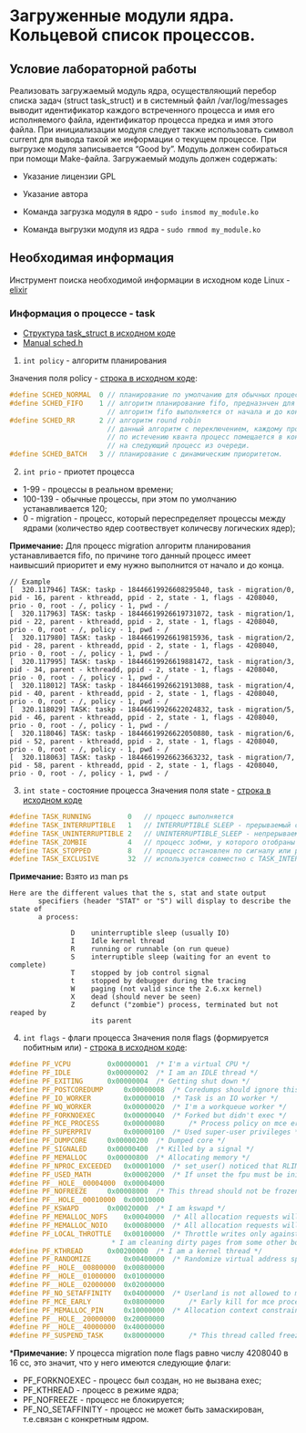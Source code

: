# Загруженные модули ядра. Кольцевой список процессов.
## Условие лабораторной работы 

Реализовать загружаемый модуль ядра, осуществляющий перебор списка задач (struct task_struct) и в системный файл /var/log/messages выводит идентификатор каждого встреченного процесса и имя его исполняемого файла, идентификатор процесса предка и имя этого файла. При инициализации модуля следует также использовать символ current для вывода такой же информации о текущем процессе. При выгрузке модуля записывается “Good by”. Модуль должен собираться при помощи Make-файла. 
Загружаемый модуль должен содержать:
- Указание лицензии GPL
- Указание автора

- Команда загрузка модуля в ядро - `sudo insmod my_module.ko`
- Команда выгрузки модуля из ядра - `sudo rmmod my_module.ko`

## Необходимая информация

Инструмент поиска необходимой информации в исходном коде Linux - [elixir](https://elixir.bootlin.com)  

### Информация о процессе - task
- [Структура task_struct в исходном коде](https://elixir.bootlin.com/linux/latest/source/include/linux/sched.h#L737)
- [Manual sched.h](https://man7.org/linux/man-pages/man7/sched.7.html)

1. `int policy` - алгоритм планирования

Значения поля policy - [строка в исходном коде](https://elixir.bootlin.com/linux/latest/source/include/uapi/linux/sched.h#L114):
```c
#define SCHED_NORMAL  0 // планирование по умолчанию для обычных процессов
#define SCHED_FIFO    1 // алгоритм планирование fifo, предназнчен для процессов в реальном времени и migration
                        // алгоритм fifo выполняется от начала и до конца без вытеснения и переключения.
#define SCHED_RR      2 // алгоритм round robin 
                        // данный алгоритм с переключением, каждому процессу выделяет квант времени и 
                        // по истечению кванта процесс помещается в конец очереди и переключается 
                        // на следующий процесс из очереди.
#define SCHED_BATCH   3 // планирование с динамическим приоритетом.
```
2. `int prio` - приотет процесса
  - 1-99 - процессы в реальном времени;
  - 100-139 - обычные процессы, при этом по умолчанию устанавливается 120;
  - 0 - migration - процесс, который переспределяет процессы между ядрами (количество ядер соотвествует количесву логических ядер);

**Примечание:** Для процесс migration алгоритм планирования устанавливается fifo, по причине того данный процесс имеет наивысший приоритет и ему нужно выполнится от начало и до конца.
```shell
// Example
[  320.117946] TASK: taskp - 18446619926608295040, task - migration/0, pid - 16, parent - kthreadd, ppid - 2, state - 1, flags - 4208040, prio - 0, root - /, policy - 1, pwd - /
[  320.117963] TASK: taskp - 18446619926619731072, task - migration/1, pid - 22, parent - kthreadd, ppid - 2, state - 1, flags - 4208040, prio - 0, root - /, policy - 1, pwd - /
[  320.117980] TASK: taskp - 18446619926619815936, task - migration/2, pid - 28, parent - kthreadd, ppid - 2, state - 1, flags - 4208040, prio - 0, root - /, policy - 1, pwd - /
[  320.117995] TASK: taskp - 18446619926619881472, task - migration/3, pid - 34, parent - kthreadd, ppid - 2, state - 1, flags - 4208040, prio - 0, root - /, policy - 1, pwd - /
[  320.118012] TASK: taskp - 18446619926621913088, task - migration/4, pid - 40, parent - kthreadd, ppid - 2, state - 1, flags - 4208040, prio - 0, root - /, policy - 1, pwd - /
[  320.118029] TASK: taskp - 18446619926622024832, task - migration/5, pid - 46, parent - kthreadd, ppid - 2, state - 1, flags - 4208040, prio - 0, root - /, policy - 1, pwd - /
[  320.118046] TASK: taskp - 18446619926622050880, task - migration/6, pid - 52, parent - kthreadd, ppid - 2, state - 1, flags - 4208040, prio - 0, root - /, policy - 1, pwd - /
[  320.118063] TASK: taskp - 18446619926623663232, task - migration/7, pid - 58, parent - kthreadd, ppid - 2, state - 1, flags - 4208040, prio - 0, root - /, policy - 1, pwd - /
```

3. `int state` - состояние процесса
Значения поля state - [строка в исходном коде](https://elixir.bootlin.com/linux/latest/source/include/linux/sched.h#L85)
```c
#define TASK_RUNNING         0   // процесс выполняется
#define TASK_INTERRUPTIBLE   1   // INTERRUPTIBLE SLEEP - прерываемый сон (в ожидании завершения события), обозначаетс S при ps -ajx
#define TASK_UNINTERRUPTIBLE 2   // UNINTERRUPTIBLE_SLEEP - непрерываемый сон (в ожидании завершения ввода/вывода), обозначается D при ps -ajx
#define TASK_ZOMBIE          4   // процесс зобми, у которого отобраны все ресурсы, кроме строки в таблицы процессов
#define TASK_STOPPED         8   // процесс остановлен по сигналу или ptrace()
#define TASK_EXCLUSIVE       32  // используется совместно с TASK_INTERRUPTIBLE или с TASK_UNINTERRUPTIBLE (по OR)
```

**Примечание:** Взято из man ps 
```
Here are the different values that the s, stat and state output
       specifiers (header "STAT" or "S") will display to describe the state of
       a process:

               D    uninterruptible sleep (usually IO)
               I    Idle kernel thread
               R    running or runnable (on run queue)
               S    interruptible sleep (waiting for an event to complete)
               T    stopped by job control signal
               t    stopped by debugger during the tracing
               W    paging (not valid since the 2.6.xx kernel)
               X    dead (should never be seen)
               Z    defunct ("zombie") process, terminated but not reaped by
                    its parent
```
4. `int flags` - флаги процесса
Значения поля flags (формируется побитным или) - [строка в исходном коде](https://elixir.bootlin.com/linux/latest/source/include/linux/sched.h#L1718):
```c
#define PF_VCPU			0x00000001	/* I'm a virtual CPU */
#define PF_IDLE			0x00000002	/* I am an IDLE thread */
#define PF_EXITING		0x00000004	/* Getting shut down */
#define PF_POSTCOREDUMP		0x00000008	/* Coredumps should ignore this task */
#define PF_IO_WORKER		0x00000010	/* Task is an IO worker */
#define PF_WQ_WORKER		0x00000020	/* I'm a workqueue worker */
#define PF_FORKNOEXEC		0x00000040	/* Forked but didn't exec */
#define PF_MCE_PROCESS		0x00000080      /* Process policy on mce errors */
#define PF_SUPERPRIV		0x00000100	/* Used super-user privileges */
#define PF_DUMPCORE		0x00000200	/* Dumped core */
#define PF_SIGNALED		0x00000400	/* Killed by a signal */
#define PF_MEMALLOC		0x00000800	/* Allocating memory */
#define PF_NPROC_EXCEEDED	0x00001000	/* set_user() noticed that RLIMIT_NPROC was exceeded */
#define PF_USED_MATH		0x00002000	/* If unset the fpu must be initialized before use */
#define PF__HOLE__00004000	0x00004000
#define PF_NOFREEZE		0x00008000	/* This thread should not be frozen */
#define PF__HOLE__00010000	0x00010000
#define PF_KSWAPD		0x00020000	/* I am kswapd */
#define PF_MEMALLOC_NOFS	0x00040000	/* All allocation requests will inherit GFP_NOFS */
#define PF_MEMALLOC_NOIO	0x00080000	/* All allocation requests will inherit GFP_NOIO */
#define PF_LOCAL_THROTTLE	0x00100000	/* Throttle writes only against the bdi I write to,
						 * I am cleaning dirty pages from some other bdi. */
#define PF_KTHREAD		0x00200000	/* I am a kernel thread */
#define PF_RANDOMIZE		0x00400000	/* Randomize virtual address space */
#define PF__HOLE__00800000	0x00800000
#define PF__HOLE__01000000	0x01000000
#define PF__HOLE__02000000	0x02000000
#define PF_NO_SETAFFINITY	0x04000000	/* Userland is not allowed to meddle with cpus_mask */
#define PF_MCE_EARLY		0x08000000      /* Early kill for mce process policy */
#define PF_MEMALLOC_PIN		0x10000000	/* Allocation context constrained to zones which allow long term pinning. */
#define PF__HOLE__20000000	0x20000000
#define PF__HOLE__40000000	0x40000000
#define PF_SUSPEND_TASK		0x80000000      /* This thread called freeze_processes() and should not be frozen */
```
***Примечание:** У процесса migration поле flags равно числу 4208040 в 16 сс, это значит, что у него имеются следующие флаги:
- PF_FORKNOEXEC - процесс был создан, но не вызвана exec;
- PF_KTHREAD - процесс в режиме ядра;
- PF_NOFREEZE - процесс не блокируется;
- PF_NO_SETAFFINITY	 - процесс не может быть замаскирован, т.е.связан с конкретным ядром.
